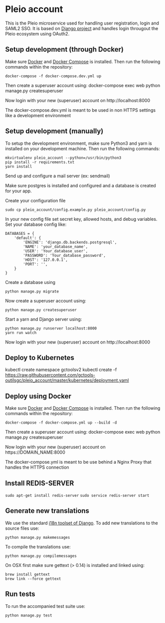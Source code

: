 # Pleio account

This is the Pleio microservice used for handling user registration, login and SAML2 SSO. It is based on [Django project](https://www.djangoproject.com/) and handles login througout the Pleio ecosystem using OAuth2.

## Setup development (through Docker)
Make sure [Docker](https://www.docker.com/) and [Docker Compose](https://docs.docker.com/compose/install/) is installed. Then run the following commands within the repository:

    docker-compose -f docker-compose.dev.yml up

Then create a superuser account using:
    docker-compose exec web python manage.py createsuperuser

Now login with your new (superuser) account on http://localhost:8000

The docker-compose.dev.yml is meant to be used in non HTTPS settings like a development environment

## Setup development (manually)

To setup the development environment, make sure Python3 and yarn is installed on your development machine. Then run the following commands:

    mkvirtualenv pleio_account --python=/usr/bin/python3
    pip install -r requirements.txt
    yarn install

Send up and configure a mail server (ex: sendmail)

Make sure postgres is installed and configured and a database is created for your app.

Create your configuration file

    sudo cp pleio_account/config.example.py pleio_account/config.py

In your new config file set secret key, allowed hosts, and debug variables. 
Set your database config like:

    DATABASES = {
        'default': {
            'ENGINE': 'django.db.backends.postgresql',
            'NAME': 'your_database_name',
            'USER': 'Your_database_user',
            'PASSWORD': 'Your_database_password',
            'HOST': '127.0.0.1',
            'PORT': '',
        }
    }

Create a database using

    python manage.py migrate

Now create a superuser account using:

    python manage.py createsuperuser

Start a yarn and Django server using:

    python manage.py runserver localhost:8000
    yarn run watch

Now login with your new (superuser) account on http://localhost:8000

## Deploy to Kubernetes
  kubectl create namespace gctoolsv2
  kubectl create -f https://raw.githubusercontent.com/gctools-outilsgc/pleio_account/master/kubernetes/deployment.yaml

## Deploy using Docker
Make sure [Docker](https://www.docker.com/) and [Docker Compose](https://docs.docker.com/compose/install/) is installed. Then run the following commands within the repository:

    docker-compose -f docker-compose.yml up --build -d

Then create a superuser account using:
    docker-compose exec web python manage.py createsuperuser

Now login with your new (superuser) account on https://DOMAIN_NAME:8000

The docker-compose.yml is meant to be use behind a Nginx Proxy that handles the HTTPS connection

## Install REDIS-SERVER
`sudo apt-get install redis-server`
`sudo service redis-server start`

## Generate new translations

We use the standard [i18n toolset of Django](https://docs.djangoproject.com/en/1.10/topics/i18n/). To add new translations to the source files use:

    python manage.py makemessages

To compile the translations use:

    python manage.py compilemessages

On OSX first make sure gettext (> 0.14) is installed and linked using:

    brew install gettext
    brew link --force gettext

## Run tests

To run the accompanied test suite use:

    python manage.py test
